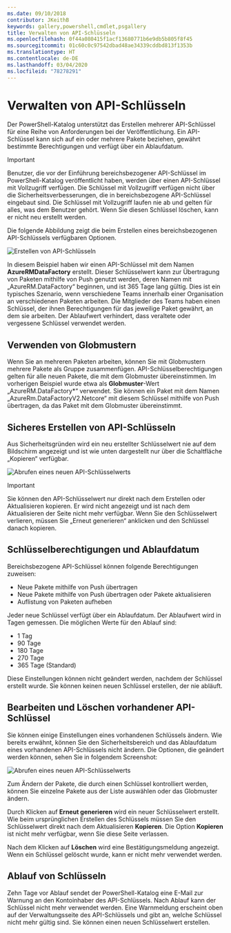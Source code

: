 ```yaml
---
ms.date: 09/10/2018
contributor: JKeithB
keywords: gallery,powershell,cmdlet,psgallery
title: Verwalten von API-Schlüsseln
ms.openlocfilehash: 0f44a080415f1acf13680771b6e9db5b805f8f45
ms.sourcegitcommit: 01c60c0c97542dbad48ae34339cddbd813f1353b
ms.translationtype: HT
ms.contentlocale: de-DE
ms.lasthandoff: 03/04/2020
ms.locfileid: "78278291"
---
```

# <a name="managing-api-keys"></a>Verwalten von API-Schlüsseln

Der PowerShell-Katalog unterstützt das Erstellen mehrerer API-Schlüssel für eine Reihe von Anforderungen bei der Veröffentlichung. Ein API-Schlüssel kann sich auf ein oder mehrere Pakete beziehen, gewährt bestimmte Berechtigungen und verfügt über ein Ablaufdatum.

> [!IMPORTANT]
> Benutzer, die vor der Einführung bereichsbezogener API-Schlüssel im PowerShell-Katalog veröffentlicht haben, werden über einen API-Schlüssel mit Vollzugriff verfügen. Die Schlüssel mit Vollzugriff verfügen nicht über die Sicherheitsverbesserungen, die in bereichsbezogene API-Schlüssel eingebaut sind. Die Schlüssel mit Vollzugriff laufen nie ab und gelten für alles, was dem Benutzer gehört. Wenn Sie diesen Schlüssel löschen, kann er nicht neu erstellt werden.

Die folgende Abbildung zeigt die beim Erstellen eines bereichsbezogenen API-Schlüssels verfügbaren Optionen.

![Erstellen von API-Schlüsseln](media/creating-APIkeys/PSGallery_KeyScoped.png)

In diesem Beispiel haben wir einen API-Schlüssel mit dem Namen **AzureRMDataFactory** erstellt. Dieser Schlüsselwert kann zur Übertragung von Paketen mithilfe von Push genutzt werden, deren Namen mit „AzureRM.DataFactory“ beginnen, und ist 365 Tage lang gültig. Dies ist ein typisches Szenario, wenn verschiedene Teams innerhalb einer Organisation an verschiedenen Paketen arbeiten. Die Mitglieder des Teams haben einen Schlüssel, der ihnen Berechtigungen für das jeweilige Paket gewährt, an dem sie arbeiten.
Der Ablaufwert verhindert, dass veraltete oder vergessene Schlüssel verwendet werden.

## <a name="using-glob-patterns"></a>Verwenden von Globmustern

Wenn Sie an mehreren Paketen arbeiten, können Sie mit Globmustern mehrere Pakete als Gruppe zusammenfügen. API-Schlüsselberechtigungen gelten für alle neuen Pakete, die mit dem Globmuster übereinstimmen. Im vorherigen Beispiel wurde etwa als **Globmuster**-Wert „AzureRM.DataFactory*“ verwendet. Sie können ein Paket mit dem Namen „AzureRm.DataFactoryV2.Netcore“ mit diesem Schlüssel mithilfe von Push übertragen, da das Paket mit dem Globmuster übereinstimmt.

## <a name="create-api-keys-securely"></a>Sicheres Erstellen von API-Schlüsseln

Aus Sicherheitsgründen wird ein neu erstellter Schlüsselwert nie auf dem Bildschirm angezeigt und ist wie unten dargestellt nur über die Schaltfläche „Kopieren“ verfügbar.

![Abrufen eines neuen API-Schlüsselwerts](media/creating-APIkeys/PSGallery_CopyCreatedKey.png)

> [!IMPORTANT]
> Sie können den API-Schlüsselwert nur direkt nach dem Erstellen oder Aktualisieren kopieren. Er wird nicht angezeigt und ist nach dem Aktualisieren der Seite nicht mehr verfügbar. Wenn Sie den Schlüsselwert verlieren, müssen Sie „Erneut generieren“ anklicken und den Schlüssel danach kopieren.

## <a name="key-permissions-and-expiration"></a>Schlüsselberechtigungen und Ablaufdatum

Bereichsbezogene API-Schlüssel können folgende Berechtigungen zuweisen:

- Neue Pakete mithilfe von Push übertragen
- Neue Pakete mithilfe von Push übertragen oder Pakete aktualisieren
- Auflistung von Paketen aufheben

Jeder neue Schlüssel verfügt über ein Ablaufdatum. Der Ablaufwert wird in Tagen gemessen. Die möglichen Werte für den Ablauf sind:

- 1 Tag
- 90 Tage
- 180 Tage
- 270 Tage
- 365 Tage (Standard)

Diese Einstellungen können nicht geändert werden, nachdem der Schlüssel erstellt wurde. Sie können keinen neuen Schlüssel erstellen, der nie abläuft.

## <a name="editing-and-deleting-existing-api-keys"></a>Bearbeiten und Löschen vorhandener API-Schlüssel

Sie können einige Einstellungen eines vorhandenen Schlüssels ändern. Wie bereits erwähnt, können Sie den Sicherheitsbereich und das Ablaufdatum eines vorhandenen API-Schlüssels nicht ändern. Die Optionen, die geändert werden können, sehen Sie in folgendem Screenshot:

![Abrufen eines neuen API-Schlüsselwerts](media/creating-APIkeys/PSGallery_EditAPIKey.png)

Zum Ändern der Pakete, die durch einen Schlüssel kontrolliert werden, können Sie einzelne Pakete aus der Liste auswählen oder das Globmuster ändern.

Durch Klicken auf **Erneut generieren** wird ein neuer Schlüsselwert erstellt. Wie beim ursprünglichen Erstellen des Schlüssels müssen Sie den Schlüsselwert direkt nach dem Aktualisieren **Kopieren**. Die Option **Kopieren** ist nicht mehr verfügbar, wenn Sie diese Seite verlassen.

Nach dem Klicken auf **Löschen** wird eine Bestätigungsmeldung angezeigt. Wenn ein Schlüssel gelöscht wurde, kann er nicht mehr verwendet werden.

## <a name="key-expiration"></a>Ablauf von Schlüsseln

Zehn Tage vor Ablauf sendet der PowerShell-Katalog eine E-Mail zur Warnung an den Kontoinhaber des API-Schlüssels. Nach Ablauf kann der Schlüssel nicht mehr verwendet werden. Eine Warnmeldung erscheint oben auf der Verwaltungsseite des API-Schlüssels und gibt an, welche Schlüssel nicht mehr gültig sind. Sie können einen neuen Schlüsselwert erstellen.
